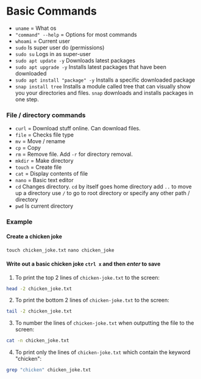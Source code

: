 # Basic Commands

- `uname` = What os
- `"command" --help` = Options for most commands
- `whoami` = Current user
- `sudo` Is super user do (permissions)
- `sudo su` Logs in as super-user
- `sudo apt update -y` Downloads latest packages
- `sudo apt upgrade -y` Installs latest packages that have been downloaded
- `sudo apt install "package" -y` Installs a specific downloaded package
- `snap install tree` Installs a module called tree that can visually show you your directories and files. `snap` downloads and installs packages in one step.

### File / directory commands
- `curl` = Download stuff online. Can download files.
- `file` = Checks file type
- `mv` = Move / rename
- `cp` = Copy
- `rm` = Remove file. Add `-r` for directory removal.
- `mkdir` = Make directory
- `touch` = Create file
- `cat` = Display contents of file
- `nano` = Basic text editor
- `cd` Changes directory. `cd` by itself goes home directory add `..` to move up a directory use `/` to go to root directory or specify any other path / directory
- `pwd` Is current directory


### Example 

#### Create a chicken joke

`touch chicken_joke.txt`
`nano chicken_joke`
#### Write out a basic chicken joke `ctrl x` and then ***enter*** to save



1. To print the top 2 lines of `chicken-joke.txt` to the screen:
```bash
head -2 chicken_joke.txt
```

2. To print the bottom 2 lines of `chicken-joke.txt` to the screen:
```bash
tail -2 chicken_joke.txt
```

3. To number the lines of `chicken-joke.txt` when outputting the file to the screen:
```bash
cat -n chicken_joke.txt
```

4. To print only the lines of `chicken-joke.txt` which contain the keyword "chicken":
```bash
grep "chicken" chicken_joke.txt
```



